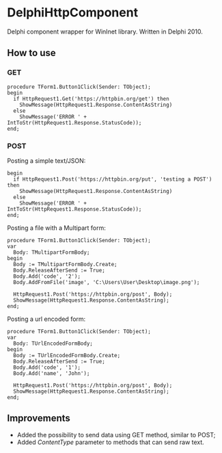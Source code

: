 # DelphiHttpComponent
Delphi component wrapper for WinInet library. Written in Delphi 2010.

## How to use

### GET
```
procedure TForm1.Button1Click(Sender: TObject);
begin
  if HttpRequest1.Get('https://httpbin.org/get') then
    ShowMessage(HttpRequest1.Response.ContentAsString)
  else
    ShowMessage('ERROR ' + IntToStr(HttpRequest1.Response.StatusCode));
end;
```
### POST
Posting a simple text/JSON:
```procedure TForm1.Button1Click(Sender: TObject);
begin
  if HttpRequest1.Post('https://httpbin.org/put', 'testing a POST') then
    ShowMessage(HttpRequest1.Response.ContentAsString)
  else
    ShowMessage('ERROR ' + IntToStr(HttpRequest1.Response.StatusCode));
end;
```
Posting a file with a Multipart form:
```
procedure TForm1.Button1Click(Sender: TObject);
var
  Body: TMultipartFormBody;
begin
  Body := TMultipartFormBody.Create;
  Body.ReleaseAfterSend := True;
  Body.Add('code', '2');
  Body.AddFromFile('image', 'C:\Users\User\Desktop\image.png');

  HttpRequest1.Post('https://httpbin.org/post', Body);
  ShowMessage(HttpRequest1.Response.ContentAsString);
end;
```
Posting a url encoded form:
```
procedure TForm1.Button1Click(Sender: TObject);
var
  Body: TUrlEncodedFormBody;
begin
  Body := TUrlEncodedFormBody.Create;
  Body.ReleaseAfterSend := True;
  Body.Add('code', '1');
  Body.Add('name', 'John');

  HttpRequest1.Post('https://httpbin.org/post', Body);
  ShowMessage(HttpRequest1.Response.ContentAsString);
end;
```

## Improvements
- Added the possibility to send data using GET method, similar to POST;
- Added _ContentType_ parameter to methods that can send raw text.
